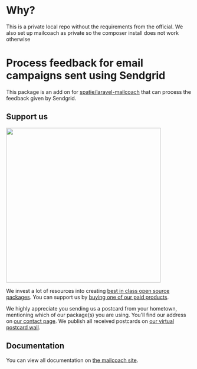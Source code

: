 # Why?

This is a private local repo without the requirements from the official. We also set up mailcoach as private so the composer install does not work otherwise



# Process feedback for email campaigns sent using Sendgrid

This package is an add on for [spatie/laravel-mailcoach](https://github.com/spatie/laravel-mailcoach) that can process the feedback given by Sendgrid.

## Support us

[<img src="https://github-ads.s3.eu-central-1.amazonaws.com/laravel-mailcoach-sendgrid-feedback.jpg?t=1" width="419px" />](https://spatie.be/github-ad-click/laravel-mailcoach-sendgrid-feedback)

We invest a lot of resources into creating [best in class open source packages](https://spatie.be/open-source). You can support us by [buying one of our paid products](https://spatie.be/open-source/support-us).

We highly appreciate you sending us a postcard from your hometown, mentioning which of our package(s) you are using. You'll find our address on [our contact page](https://spatie.be/about-us). We publish all received postcards on [our virtual postcard wall](https://spatie.be/open-source/postcards).

## Documentation

You can view all documentation on [the mailcoach site](https://mailcoach.app).
